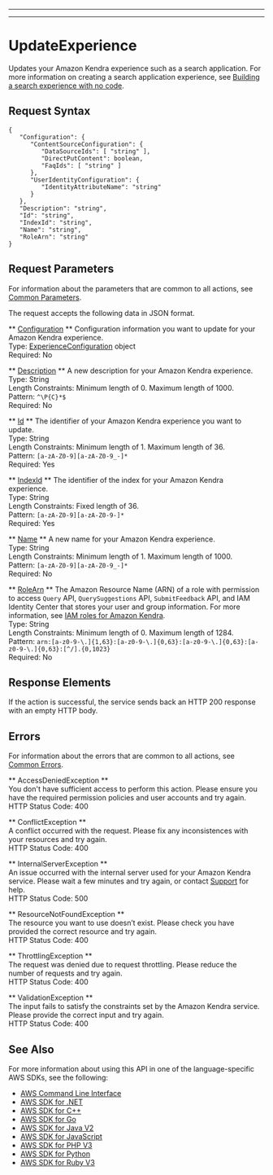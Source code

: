 --------

--------

# UpdateExperience<a name="API_UpdateExperience"></a>

Updates your Amazon Kendra experience such as a search application\. For more information on creating a search application experience, see [Building a search experience with no code](https://docs.aws.amazon.com/kendra/latest/dg/deploying-search-experience-no-code.html)\.

## Request Syntax<a name="API_UpdateExperience_RequestSyntax"></a>

```
{
   "Configuration": { 
      "ContentSourceConfiguration": { 
         "DataSourceIds": [ "string" ],
         "DirectPutContent": boolean,
         "FaqIds": [ "string" ]
      },
      "UserIdentityConfiguration": { 
         "IdentityAttributeName": "string"
      }
   },
   "Description": "string",
   "Id": "string",
   "IndexId": "string",
   "Name": "string",
   "RoleArn": "string"
}
```

## Request Parameters<a name="API_UpdateExperience_RequestParameters"></a>

For information about the parameters that are common to all actions, see [Common Parameters](CommonParameters.md)\.

The request accepts the following data in JSON format\.

 ** [Configuration](#API_UpdateExperience_RequestSyntax) **   <a name="Kendra-UpdateExperience-request-Configuration"></a>
Configuration information you want to update for your Amazon Kendra experience\.  
Type: [ExperienceConfiguration](API_ExperienceConfiguration.md) object  
Required: No

 ** [Description](#API_UpdateExperience_RequestSyntax) **   <a name="Kendra-UpdateExperience-request-Description"></a>
A new description for your Amazon Kendra experience\.  
Type: String  
Length Constraints: Minimum length of 0\. Maximum length of 1000\.  
Pattern: `^\P{C}*$`   
Required: No

 ** [Id](#API_UpdateExperience_RequestSyntax) **   <a name="Kendra-UpdateExperience-request-Id"></a>
The identifier of your Amazon Kendra experience you want to update\.  
Type: String  
Length Constraints: Minimum length of 1\. Maximum length of 36\.  
Pattern: `[a-zA-Z0-9][a-zA-Z0-9_-]*`   
Required: Yes

 ** [IndexId](#API_UpdateExperience_RequestSyntax) **   <a name="Kendra-UpdateExperience-request-IndexId"></a>
The identifier of the index for your Amazon Kendra experience\.  
Type: String  
Length Constraints: Fixed length of 36\.  
Pattern: `[a-zA-Z0-9][a-zA-Z0-9-]*`   
Required: Yes

 ** [Name](#API_UpdateExperience_RequestSyntax) **   <a name="Kendra-UpdateExperience-request-Name"></a>
A new name for your Amazon Kendra experience\.  
Type: String  
Length Constraints: Minimum length of 1\. Maximum length of 1000\.  
Pattern: `[a-zA-Z0-9][a-zA-Z0-9_-]*`   
Required: No

 ** [RoleArn](#API_UpdateExperience_RequestSyntax) **   <a name="Kendra-UpdateExperience-request-RoleArn"></a>
The Amazon Resource Name \(ARN\) of a role with permission to access `Query` API, `QuerySuggestions` API, `SubmitFeedback` API, and IAM Identity Center that stores your user and group information\. For more information, see [IAM roles for Amazon Kendra](https://docs.aws.amazon.com/kendra/latest/dg/iam-roles.html)\.  
Type: String  
Length Constraints: Minimum length of 0\. Maximum length of 1284\.  
Pattern: `arn:[a-z0-9-\.]{1,63}:[a-z0-9-\.]{0,63}:[a-z0-9-\.]{0,63}:[a-z0-9-\.]{0,63}:[^/].{0,1023}`   
Required: No

## Response Elements<a name="API_UpdateExperience_ResponseElements"></a>

If the action is successful, the service sends back an HTTP 200 response with an empty HTTP body\.

## Errors<a name="API_UpdateExperience_Errors"></a>

For information about the errors that are common to all actions, see [Common Errors](CommonErrors.md)\.

 ** AccessDeniedException **   
You don't have sufficient access to perform this action\. Please ensure you have the required permission policies and user accounts and try again\.  
HTTP Status Code: 400

 ** ConflictException **   
A conflict occurred with the request\. Please fix any inconsistences with your resources and try again\.  
HTTP Status Code: 400

 ** InternalServerException **   
An issue occurred with the internal server used for your Amazon Kendra service\. Please wait a few minutes and try again, or contact [Support](http://aws.amazon.com/contact-us/) for help\.  
HTTP Status Code: 500

 ** ResourceNotFoundException **   
The resource you want to use doesn’t exist\. Please check you have provided the correct resource and try again\.  
HTTP Status Code: 400

 ** ThrottlingException **   
The request was denied due to request throttling\. Please reduce the number of requests and try again\.  
HTTP Status Code: 400

 ** ValidationException **   
The input fails to satisfy the constraints set by the Amazon Kendra service\. Please provide the correct input and try again\.  
HTTP Status Code: 400

## See Also<a name="API_UpdateExperience_SeeAlso"></a>

For more information about using this API in one of the language\-specific AWS SDKs, see the following:
+  [AWS Command Line Interface](https://docs.aws.amazon.com/goto/aws-cli/kendra-2019-02-03/UpdateExperience) 
+  [AWS SDK for \.NET](https://docs.aws.amazon.com/goto/DotNetSDKV3/kendra-2019-02-03/UpdateExperience) 
+  [AWS SDK for C\+\+](https://docs.aws.amazon.com/goto/SdkForCpp/kendra-2019-02-03/UpdateExperience) 
+  [AWS SDK for Go](https://docs.aws.amazon.com/goto/SdkForGoV1/kendra-2019-02-03/UpdateExperience) 
+  [AWS SDK for Java V2](https://docs.aws.amazon.com/goto/SdkForJavaV2/kendra-2019-02-03/UpdateExperience) 
+  [AWS SDK for JavaScript](https://docs.aws.amazon.com/goto/AWSJavaScriptSDK/kendra-2019-02-03/UpdateExperience) 
+  [AWS SDK for PHP V3](https://docs.aws.amazon.com/goto/SdkForPHPV3/kendra-2019-02-03/UpdateExperience) 
+  [AWS SDK for Python](https://docs.aws.amazon.com/goto/boto3/kendra-2019-02-03/UpdateExperience) 
+  [AWS SDK for Ruby V3](https://docs.aws.amazon.com/goto/SdkForRubyV3/kendra-2019-02-03/UpdateExperience) 